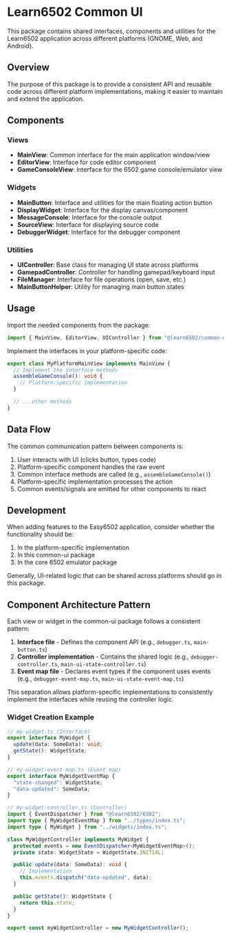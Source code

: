 # Learn6502 Common UI

This package contains shared interfaces, components and utilities for the Learn6502 application across different platforms (GNOME, Web, and Android).

## Overview

The purpose of this package is to provide a consistent API and reusable code across different platform implementations, making it easier to maintain and extend the application.

## Components

### Views

- **MainView**: Common interface for the main application window/view
- **EditorView**: Interface for code editor component
- **GameConsoleView**: Interface for the 6502 game console/emulator view

### Widgets

- **MainButton**: Interface and utilities for the main floating action button
- **DisplayWidget**: Interface for the display canvas/component
- **MessageConsole**: Interface for the console output
- **SourceView**: Interface for displaying source code
- **DebuggerWidget**: Interface for the debugger component

### Utilities

- **UIController**: Base class for managing UI state across platforms
- **GamepadController**: Controller for handling gamepad/keyboard input
- **FileManager**: Interface for file operations (open, save, etc.)
- **MainButtonHelper**: Utility for managing main button states

## Usage

Import the needed components from the package:

```typescript
import { MainView, EditorView, UIController } from "@learn6502/common-ui";
```

Implement the interfaces in your platform-specific code:

```typescript
export class MyPlatformMainView implements MainView {
  // Implement the interface methods
  assembleGameConsole(): void {
    // Platform-specific implementation
  }

  // ...other methods
}
```

## Data Flow

The common communication pattern between components is:

1. User interacts with UI (clicks button, types code)
2. Platform-specific component handles the raw event
3. Common interface methods are called (e.g., `assembleGameConsole()`)
4. Platform-specific implementation processes the action
5. Common events/signals are emitted for other components to react

## Development

When adding features to the Easy6502 application, consider whether the functionality should be:

1. In the platform-specific implementation
2. In this common-ui package
3. In the core 6502 emulator package

Generally, UI-related logic that can be shared across platforms should go in this package.

## Component Architecture Pattern

Each view or widget in the common-ui package follows a consistent pattern:

1. **Interface file** - Defines the component API (e.g., `debugger.ts`, `main-button.ts`)
2. **Controller implementation** - Contains the shared logic (e.g., `debugger-controller.ts`, `main-ui-state-controller.ts`)
3. **Event map file** - Declares event types if the component uses events (e.g., `debugger-event-map.ts`, `main-ui-state-event-map.ts`)

This separation allows platform-specific implementations to consistently implement the interfaces while reusing the controller logic.

### Widget Creation Example

```typescript
// my-widget.ts (Interface)
export interface MyWidget {
  update(data: SomeData): void;
  getState(): WidgetState;
}

// my-widget-event-map.ts (Event map)
export interface MyWidgetEventMap {
  "state-changed": WidgetState;
  "data-updated": SomeData;
}

// my-widget-controller.ts (Controller)
import { EventDispatcher } from "@learn6502/6502";
import type { MyWidgetEventMap } from "../types/index.ts";
import type { MyWidget } from "../widgets/index.ts";

class MyWidgetController implements MyWidget {
  protected events = new EventDispatcher<MyWidgetEventMap>();
  private state: WidgetState = WidgetState.INITIAL;

  public update(data: SomeData): void {
    // Implementation
    this.events.dispatch("data-updated", data);
  }

  public getState(): WidgetState {
    return this.state;
  }
}

export const myWidgetController = new MyWidgetController();
```
